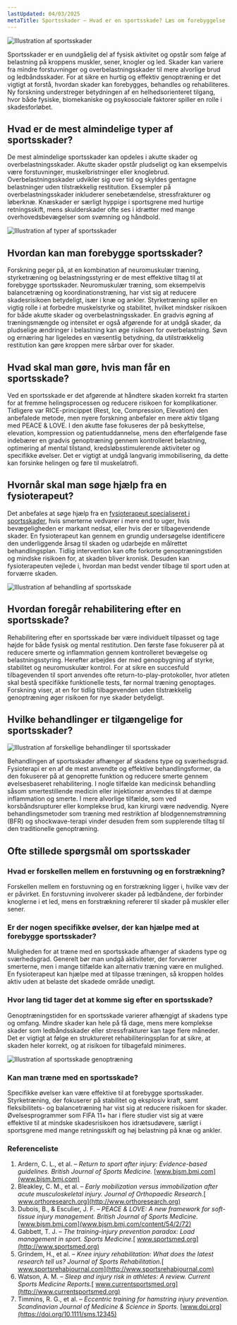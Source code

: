 ```yaml
---
lastUpdated: 04/03/2025
metaTitle: Sportsskader – Hvad er en sportsskade? Læs om forebyggelse
---
```


![Illustration af sportsskader](/images/articles/sportsskade-intro.webp)


Sportsskader er en uundgåelig del af fysisk aktivitet og opstår som følge af belastning på kroppens muskler, sener, knogler og led. Skader kan variere fra mindre forstuvninger og overbelastningsskader til mere alvorlige brud og ledbåndsskader. For at sikre en hurtig og effektiv genoptræning er det vigtigt at forstå, hvordan skader kan forebygges, behandles og rehabiliteres. Ny forskning understreger betydningen af en helhedsorienteret tilgang, hvor både fysiske, biomekaniske og psykosociale faktorer spiller en rolle i skadesforløbet.


## Hvad er de mest almindelige typer af sportsskader?

De mest almindelige sportsskader kan opdeles i akutte skader og overbelastningsskader. Akutte skader opstår pludseligt og kan eksempelvis være forstuvninger, muskelbristninger eller knoglebrud. Overbelastningsskader udvikler sig over tid og skyldes gentagne belastninger uden tilstrækkelig restitution. Eksempler på overbelastningsskader inkluderer senebetændelse, stressfrakturer og løberknæ. Knæskader er særligt hyppige i sportsgrene med hurtige retningsskift, mens skulderskader ofte ses i idrætter med mange overhovedsbevægelser som svømning og håndbold.



![Illustration af typer af sportsskader](/images/articles/sportsskade-typer.png)



## Hvordan kan man forebygge sportsskader?

Forskning peger på, at en kombination af neuromuskulær træning, styrketræning og belastningsstyring er de mest effektive tiltag til at forebygge sportsskader. Neuromuskulær træning, som eksempelvis balancetræning og koordinationstræning, har vist sig at reducere skadesrisikoen betydeligt, især i knæ og ankler. Styrketræning spiller en vigtig rolle i at forbedre muskelstyrke og stabilitet, hvilket mindsker risikoen for både akutte skader og overbelastningsskader. En gradvis øgning af træningsmængde og intensitet er også afgørende for at undgå skader, da pludselige ændringer i belastning kan øge risikoen for overbelastning. Søvn og ernæring har ligeledes en væsentlig betydning, da utilstrækkelig restitution kan gøre kroppen mere sårbar over for skader.


## Hvad skal man gøre, hvis man får en sportsskade?

Ved en sportsskade er det afgørende at håndtere skaden korrekt fra starten for at fremme helingsprocessen og reducere risikoen for komplikationer. Tidligere var RICE-princippet (Rest, Ice, Compression, Elevation) den anbefalede metode, men nyere forskning anbefaler en mere aktiv tilgang med PEACE & LOVE. I den akutte fase fokuseres der på beskyttelse, elevation, kompression og patientuddannelse, mens den efterfølgende fase indebærer en gradvis genoptræning gennem kontrolleret belastning, optimering af mental tilstand, kredsløbsstimulerende aktiviteter og specifikke øvelser. Det er vigtigt at undgå langvarig immobilisering, da dette kan forsinke helingen og føre til muskelatrofi.


## Hvornår skal man søge hjælp fra en fysioterapeut?

Det anbefales at søge hjælp fra en [fysioterapeut specialiseret i sportsskader](https://www.fysfinder.dk/find/fysioterapeut/danmark/sportsskader), hvis smerterne vedvarer i mere end to uger, hvis bevægeligheden er markant nedsat, eller hvis der er tilbagevendende skader. En fysioterapeut kan gennem en grundig undersøgelse identificere den underliggende årsag til skaden og udarbejde en målrettet behandlingsplan. Tidlig intervention kan ofte forkorte genoptræningstiden og mindske risikoen for, at skaden bliver kronisk. Desuden kan fysioterapeuten vejlede i, hvordan man bedst vender tilbage til sport uden at forværre skaden.



![Illustration af behandling af sportsskade](/images/articles/sportsskade-behandling.webp)



## Hvordan foregår rehabilitering efter en sportsskade?

Rehabilitering efter en sportsskade bør være individuelt tilpasset og tage højde for både fysisk og mental restitution. Den første fase fokuserer på at reducere smerte og inflammation gennem kontrolleret bevægelse og belastningsstyring. Herefter arbejdes der med genopbygning af styrke, stabilitet og neuromuskulær kontrol. For at sikre en succesfuld tilbagevenden til sport anvendes ofte return-to-play-protokoller, hvor atleten skal bestå specifikke funktionelle tests, før normal træning genoptages. Forskning viser, at en for tidlig tilbagevenden uden tilstrækkelig genoptræning øger risikoen for nye skader betydeligt.


## Hvilke behandlinger er tilgængelige for sportsskader?


![Illustration af forskellige behandlinger til sportsskader](/images/articles/sportsskade-behandlinger.png)


Behandlingen af sportsskader afhænger af skadens type og sværhedsgrad. Fysioterapi er en af de mest anvendte og effektive behandlingsformer, da den fokuserer på at genoprette funktion og reducere smerte gennem øvelsesbaseret rehabilitering. I nogle tilfælde kan medicinsk behandling såsom smertestillende medicin eller injektioner anvendes til at dæmpe inflammation og smerte. I mere alvorlige tilfælde, som ved korsbåndsrupturer eller komplekse brud, kan kirurgi være nødvendig. Nyere behandlingsmetoder som træning med restriktion af blodgennemstrømning (BFR) og shockwave-terapi vinder desuden frem som supplerende tiltag til den traditionelle genoptræning.


## Ofte stillede spørgsmål om sportsskader


### Hvad er forskellen mellem en forstuvning og en forstrækning?

Forskellen mellem en forstuvning og en forstrækning ligger i, hvilke væv der er påvirket. En forstuvning involverer skader på ledbåndene, der forbinder knoglerne i et led, mens en forstrækning refererer til skader på muskler eller sener.


### Er der nogen specifikke øvelser, der kan hjælpe med at forebygge sportsskader?

Muligheden for at træne med en sportsskade afhænger af skadens type og sværhedsgrad. Generelt bør man undgå aktiviteter, der forværrer smerterne, men i mange tilfælde kan alternativ træning være en mulighed. En fysioterapeut kan hjælpe med at tilpasse træningen, så kroppen holdes aktiv uden at belaste det skadede område unødigt.


### Hvor lang tid tager det at komme sig efter en sportsskade?

Genoptræningstiden for en sportsskade varierer afhængigt af skadens type og omfang. Mindre skader kan hele på få dage, mens mere komplekse skader som ledbåndsskader eller stressfrakturer kan tage flere måneder. Det er vigtigt at følge en struktureret rehabiliteringsplan for at sikre, at skaden heler korrekt, og at risikoen for tilbagefald minimeres.


![Illustration af sportsskade genoptræning](/images/articles/sportsskade-genoptraening.webp)



### Kan man træne med en sportsskade?

Specifikke øvelser kan være effektive til at forebygge sportsskader. Styrketræning, der fokuserer på stabilitet og eksplosiv kraft, samt fleksibilitets- og balancetræning har vist sig at reducere risikoen for skader. Øvelsesprogrammer som FIFA 11+ har i flere studier vist sig at være effektive til at mindske skadesrisikoen hos idrætsudøvere, særligt i sportsgrene med mange retningsskift og høj belastning på knæ og ankler.


### **Referenceliste**


1. Ardern, C. L., et al. – *Return to sport after injury: Evidence-based guidelines.* *British Journal of Sports Medicine.* [www.bjsm.bmj.com](www.bjsm.bmj.com)
2. Bleakley, C. M., et al. – *Early mobilization versus immobilization after acute musculoskeletal injury.* *Journal of Orthopaedic Research.*[ www.orthoresearch.org](http://www.orthoresearch.org)
3. Dubois, B., & Esculier, J. F. – *PEACE & LOVE: A new framework for soft-tissue injury management.* *British Journal of Sports Medicine.* [www.bjsm.bmj.com](www.bjsm.bmj.com/content/54/2/72)
4. Gabbett, T. J. – *The training-injury prevention paradox: Load management in sport.* *Sports Medicine.*[ www.sportsmed.org](http://www.sportsmed.org)
5. Grindem, H., et al. – *Knee injury rehabilitation: What does the latest research tell us?* *Journal of Sports Rehabilitation.*[ www.sportsrehabjournal.com](http://www.sportsrehabjournal.com)
6. Watson, A. M. – *Sleep and injury risk in athletes: A review.* *Current Sports Medicine Reports.*[ www.currentsportsmed.org](http://www.currentsportsmed.org)
7. Timmins, R. G., et al. – *Eccentric training for hamstring injury prevention.* *Scandinavian Journal of Medicine & Science in Sports.* [www.doi.org](https://doi.org/10.1111/sms.12345)

